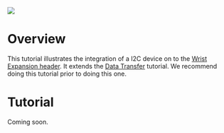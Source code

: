 ![](/home/hello-robot/repos/stretch_firmware/images/HelloRobotLogoBar.png)

# Overview

This tutorial illustrates the integration of a I2C device on to the [Wrist Expansion header](https://docs.hello-robot.com/hardware_user_guide/#wrist). It extends the [Data Transfer](./data_transfer.md) tutorial. We recommend doing this tutorial prior to doing this one.

# Tutorial

Coming soon.

